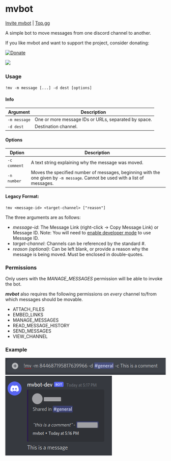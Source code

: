 # mvbot

[Invite mvbot](https://discordapp.com/api/oauth2/authorize?client_id=706927667043237928&permissions=125952&scope=bot) | [Top.gg](https://top.gg/bot/706927667043237928)

A simple bot to move messages from one discord channel to another.

If you like mvbot and want to support the project, consider donating:

[![Donate](https://img.shields.io/badge/Donate-PayPal-green.svg)](https://paypal.me/tmanifold?locale.x=en_US)

<a href="https://www.buymeacoffee.com/jawugiti"><img src="https://img.buymeacoffee.com/button-api/?text=Buy me a coffee&emoji=&slug=jawugiti&button_colour=FFDD00&font_colour=000000&font_family=Arial&outline_colour=000000&coffee_colour=ffffff"></a>

### Usage
`!mv -m message [...] -d dest [options]`
#### Info
| Argument | Description |
|---|---|
| `-m message` | One or more message IDs or URLs, separated by space.|
| `-d dest` | Destination channel. |

#### Options
| Dption | Description |
|---|---|
|`-c comment` | A text string explaining why the message was moved. |
|`-n number` | Moves the specified number of messages, beginning with the one given by `-m message`. Cannot be used with a list of messages. |


#### Legacy Format:
```
!mv <message-id> <target-channel> ["reason"]
```
The three arguments are as follows:
  - *message-id*: The Message Link (right-click -> Copy Message Link) or Message ID. Note:  You will need to [enable developer mode](https://discordia.me/en/developer-mode) to use Message ID.
  - *target-channel*: Channels can be referenced by the standard #<channel-name>.
  - *reason (optional)*: Can be left blank, or provide a reason why the message is being moved. Must be enclosed in double-quotes.


### Permissions
Only users with the *MANAGE_MESSAGES* permission will be able to invoke the bot.

***mvbot*** also requires the following permissions on *every* channel to/from which messages should be movable.
- ATTACH_FILES
- EMBED_LINKS
- MANAGE_MESSAGES
- READ_MESSAGE_HISTORY
- SEND_MESSAGES
- VIEW_CHANNEL

### Example

![Example command](./img/example2.PNG)
![Example result](./img/example.PNG)
